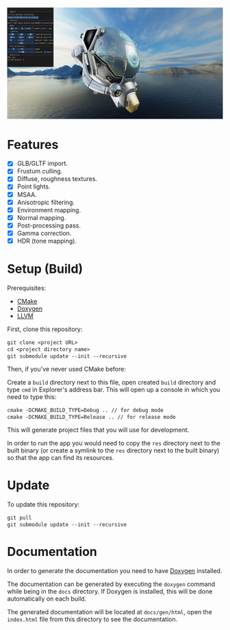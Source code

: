 ![](screenshot.png?raw=true)

# Features

- [X] GLB/GLTF import.
- [X] Frustum culling.
- [X] Diffuse, roughness textures.
- [X] Point lights.
- [X] MSAA.
- [X] Anisotropic filtering.
- [X] Environment mapping.
- [X] Normal mapping.
- [X] Post-processing pass.
- [X] Gamma correction.
- [X] HDR (tone mapping).

# Setup (Build)

Prerequisites:

- [CMake](https://cmake.org/download/)
- [Doxygen](https://doxygen.nl/download.html)
- [LLVM](https://github.com/llvm/llvm-project/releases/latest)

First, clone this repository:

```
git clone <project URL>
cd <project directory name>
git submodule update --init --recursive
```

Then, if you've never used CMake before:

Create a `build` directory next to this file, open created `build` directory and type `cmd` in Explorer's address bar. This will open up a console in which you need to type this:

```
cmake -DCMAKE_BUILD_TYPE=Debug .. // for debug mode
cmake -DCMAKE_BUILD_TYPE=Release .. // for release mode
```

This will generate project files that you will use for development.

In order to run the app you would need to copy the `res` directory next to the built binary (or create a symlink to the `res` directory next to the built binary) so that the app can find its resources.

# Update

To update this repository:

```
git pull
git submodule update --init --recursive
```

# Documentation

In order to generate the documentation you need to have [Doxygen](https://www.doxygen.nl/index.html) installed.

The documentation can be generated by executing the `doxygen` command while being in the `docs` directory. If Doxygen is installed, this will be done automatically on each build.

The generated documentation will be located at `docs/gen/html`, open the `index.html` file from this directory to see the documentation.